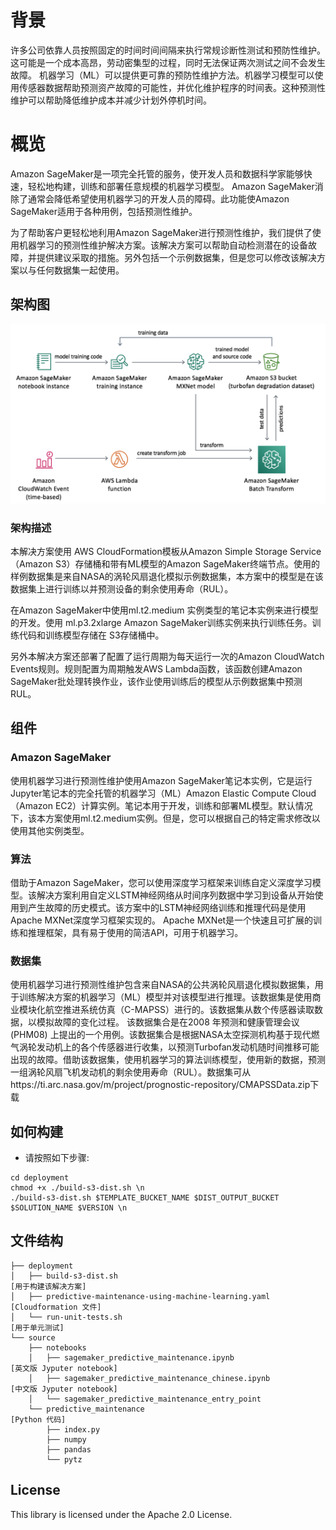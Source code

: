 # 背景
许多公司依靠人员按照固定的时间时间间隔来执行常规诊断性测试和预防性维护。这可能是一个成本高昂，劳动密集型的过程，同时无法保证两次测试之间不会发生故障。
机器学习（ML）可以提供更可靠的预防性维护方法。机器学习模型可以使用传感器数据帮助预测资产故障的可能性，并优化维护程序的时间表。这种预测性维护可以帮助降低维护成本并减少计划外停机时间。

# 概览
Amazon SageMaker是一项完全托管的服务，使开发人员和数据科学家能够快速，轻松地构建，训练和部署任意规模的机器学习模型。 Amazon SageMaker消除了通常会降低希望使用机器学习的开发人员的障碍。此功能使Amazon SageMaker适用于各种用例，包括预测性维护。

为了帮助客户更轻松地利用Amazon SageMaker进行预测性维护，我们提供了使用机器学习的预测性维护解决方案。该解决方案可以帮助自动检测潜在的设备故障，并提供建议采取的措施。另外包括一个示例数据集，但是您可以修改该解决方案以与任何数据集一起使用。


## 架构图
![](assets/predictive-maintenance-using-machine-learning.png)

### 架构描述
本解决方案使用 AWS CloudFormation模板从Amazon Simple Storage Service（Amazon S3）存储桶和带有ML模型的Amazon SageMaker终端节点。使用的样例数据集是来自NASA的涡轮风扇退化模拟示例数据集，本方案中的模型是在该数据集上进行训练以并预测设备的剩余使用寿命（RUL）。

在Amazon SageMaker中使用ml.t2.medium 实例类型的笔记本实例来进行模型的开发。使用 ml.p3.2xlarge Amazon SageMaker训练实例来执行训练任务。训练代码和训练模型存储在 S3存储桶中。

另外本解决方案还部署了配置了运行周期为每天运行一次的Amazon CloudWatch Events规则。规则配置为周期触发AWS Lambda函数，该函数创建Amazon SageMaker批处理转换作业，该作业使用训练后的模型从示例数据集中预测RUL。

## 组件
### Amazon SageMaker
使用机器学习进行预测性维护使用Amazon SageMaker笔记本实例，它是运行Jupyter笔记本的完全托管的机器学习（ML）Amazon Elastic Compute Cloud（Amazon EC2）计算实例。笔记本用于开发，训练和部署ML模型。默认情况下，该本方案使用ml.t2.medium实例。但是，您可以根据自己的特定需求修改以使用其他实例类型。

### 算法
借助于Amazon SageMaker，您可以使用深度学习框架来训练自定义深度学习模型。该解决方案利用自定义LSTM神经网络从时间序列数据中学习到设备从开始使用到产生故障的历史模式。该方案中的LSTM神经网络训练和推理代码是使用Apache MXNet深度学习框架实现的。 Apache MXNet是一个快速且可扩展的训练和推理框架，具有易于使用的简洁API，可用于机器学习。

### 数据集
使用机器学习进行预测性维护包含来自NASA的公共涡轮风扇退化模拟数据集，用于训练解决方案的机器学习（ML）模型并对该模型进行推理。该数据集是使用商业模块化航空推进系统仿真（C-MAPSS）进行的。该数据集从数个传感器读取数据，以模拟故障的变化过程。
该数据集合是在2008 年预测和健康管理会议 (PHM08) 上提出的一个用例。该数据集合是根据NASA太空探测机构基于现代燃气涡轮发动机上的各个传感器进行收集，以预测Turbofan发动机随时间推移可能出现的故障。借助该数据集，使用机器学习的算法训练模型，使用新的数据，预测一组涡轮风扇飞机发动机的剩余使用寿命（RUL）。数据集可从https://ti.arc.nasa.gov/m/project/prognostic-repository/CMAPSSData.zip下载


## 如何构建


* 请按照如下步骤:

```
cd deployment
chmod +x ./build-s3-dist.sh \n
./build-s3-dist.sh $TEMPLATE_BUCKET_NAME $DIST_OUTPUT_BUCKET $SOLUTION_NAME $VERSION \n
```

## 文件结构
```
├── deployment
│   ├── build-s3-dist.sh                                            [用于构建该解决方案]
│   ├── predictive-maintenance-using-machine-learning.yaml          [Cloudformation 文件]
│   └── run-unit-tests.sh                                           [用于单元测试]
└── source
    ├── notebooks
    │   ├── sagemaker_predictive_maintenance.ipynb                  [英文版 Jyputer notebook]
    │   ├── sagemaker_predictive_maintenance_chinese.ipynb          [中文版 Jyputer notebook]
    │   └── sagemaker_predictive_maintenance_entry_point
    └── predictive_maintenance                                      [Python 代码]
        ├── index.py
        ├── numpy
        ├── pandas
        └── pytz

```



## License

This library is licensed under the Apache 2.0 License. 
